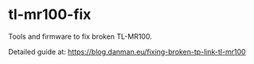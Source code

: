 # tl-mr100-fix

Tools and firmware to fix broken TL-MR100.

Detailed guide at: https://blog.danman.eu/fixing-broken-tp-link-tl-mr100
